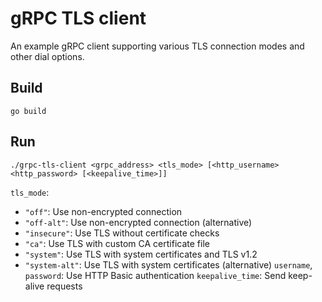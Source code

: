 # gRPC TLS client

An example gRPC client supporting various TLS connection modes and other dial
options.

## Build

```
go build
```

## Run

```
./grpc-tls-client <grpc_address> <tls_mode> [<http_username> <http_password> [<keepalive_time>]]
```

`tls_mode`:
- `"off"`: Use non-encrypted connection
- `"off-alt"`: Use non-encrypted connection (alternative)
- `"insecure"`: Use TLS without certificate checks
- `"ca"`: Use TLS with custom CA certificate file
- `"system"`: Use TLS with system certificates and TLS v1.2
- `"system-alt"`: Use TLS with system certificates (alternative)
`username`, `password`: Use HTTP Basic authentication
`keepalive_time`: Send keep-alive requests
